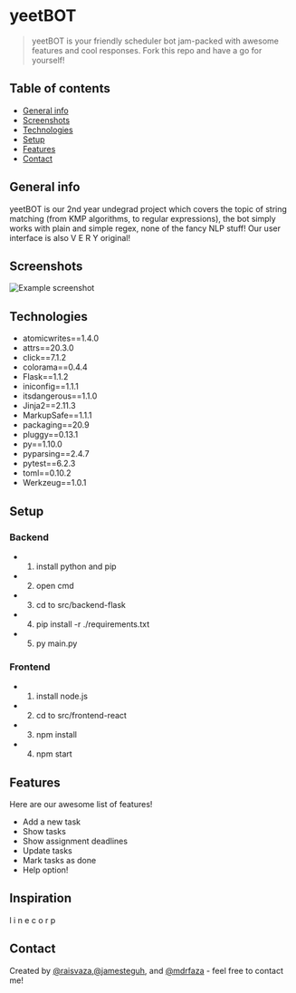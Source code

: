 # yeetBOT
> yeetBOT is your friendly scheduler bot jam-packed with awesome features and cool responses. Fork this repo and have a go for yourself!

## Table of contents
* [General info](#general-info)
* [Screenshots](#screenshots)
* [Technologies](#technologies)
* [Setup](#setup)
* [Features](#features)
* [Contact](#contact)

## General info
yeetBOT is our 2nd year undegrad project which covers the topic of string matching (from KMP algorithms, to regular expressions), the bot simply works with plain and simple regex, none of the fancy NLP stuff! Our user interface is also V E R Y original!

## Screenshots
![Example screenshot](https://i.ibb.co/BNKYHQ7/Screenshot-2021-04-28-225223.jpg)

## Technologies
* atomicwrites==1.4.0
* attrs==20.3.0
* click==7.1.2
* colorama==0.4.4
* Flask==1.1.2
* iniconfig==1.1.1
* itsdangerous==1.1.0
* Jinja2==2.11.3
* MarkupSafe==1.1.1
* packaging==20.9
* pluggy==0.13.1
* py==1.10.0
* pyparsing==2.4.7
* pytest==6.2.3
* toml==0.10.2
* Werkzeug==1.0.1

## Setup
### Backend
* 1. install python and pip
* 2. open cmd
* 3. cd to src/backend-flask
* 4. pip install -r ./requirements.txt
* 5. py main.py

### Frontend
* 1. install node.js
* 2. cd to src/frontend-react
* 3. npm install
* 4. npm start


## Features
Here are our awesome list of features!
* Add a new task
* Show tasks
* Show assignment deadlines
* Update tasks
* Mark tasks as done
* Help option!


## Inspiration
l i n e c o r p 

## Contact
Created by [@raisvaza](https://www.github.com/raisvaza),[@jamesteguh](https://www.github.com/jamesteguh), and [@mdrfaza](https://www.github.com/mdrfaza) - feel free to contact me!
